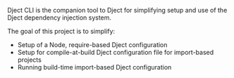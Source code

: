 <!--bl
(filemeta
    (title "Introduction"))
/bl-->
Dject CLI is the companion tool to Dject for simplifying setup and use of the Dject dependency injection system.

The goal of this project is to simplify:

- Setup of a Node, require-based Dject configuration
- Setup for compile-at-build Dject configuration file for import-based projects
- Running build-time import-based Dject configuration
